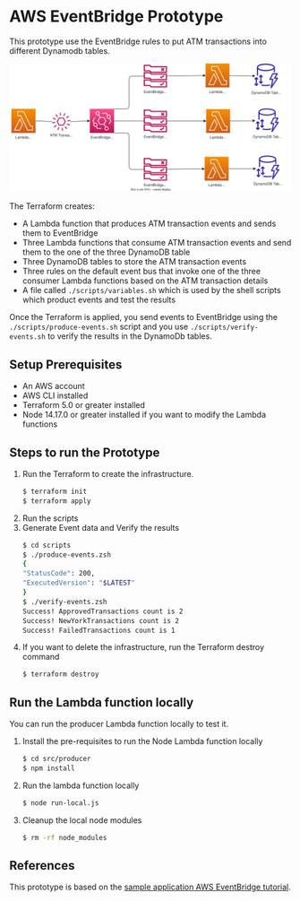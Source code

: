 # AWS EventBridge Prototype


This prototype use the EventBridge rules to put ATM transactions into different Dynamodb tables.  

![Alt text](docs/images/architecture.svg)

The Terraform creates:
- A Lambda function that produces ATM transaction events and sends them to EventBridge
- Three Lambda functions that consume ATM transaction events and send them to the one of the three DynamoDB table
- Three DynamoDB tables to store the ATM transaction events
- Three rules on the default event bus that invoke one of the three consumer Lambda functions based on the ATM transaction details
- A file called `./scripts/variables.sh` which is used by the shell scripts which product events and test the results



Once the Terraform is applied, you send events to EventBridge using the `./scripts/produce-events.sh` script and you use   `./scripts/verify-events.sh` to verify the results in the DynamoDb tables.  

## Setup Prerequisites

- An AWS account 
- AWS CLI installed
- Terraform 5.0 or greater installed
- Node 14.17.0 or greater installed if you want to modify the Lambda functions


## Steps to run the Prototype

1. Run the Terraform to create the infrastructure.
    ``` bash
    $ terraform init
    $ terraform apply
    ```
2. Run the scripts 
3. Generate Event data and Verify the results
    ``` bash
    $ cd scripts
    $ ./produce-events.zsh
    {
    "StatusCode": 200,
    "ExecutedVersion": "$LATEST"
    }
    $ ./verify-events.zsh 
    Success! ApprovedTransactions count is 2
    Success! NewYorkTransactions count is 2
    Success! FailedTransactions count is 1
    ```
4. If you want to delete the infrastructure, run the Terraform destroy command
    ``` bash
    $ terraform destroy
    ```

## Run the Lambda function locally
You can run the producer Lambda function locally to test it.  

1. Install the pre-requisites to run the Node Lambda function locally
    ``` bash
    $ cd src/producer
    $ npm install
    ```
2. Run the lambda function locally
    ``` bash
    $ node run-local.js
    ```

3. Cleanup the local node modules
    ``` bash
    $ rm -rf node_modules
    ```


## References

This prototype is based on the [sample application AWS EventBridge tutorial](https://docs.aws.amazon.com/eventbridge/latest/userguide/eb-tutorial-get-started.html).